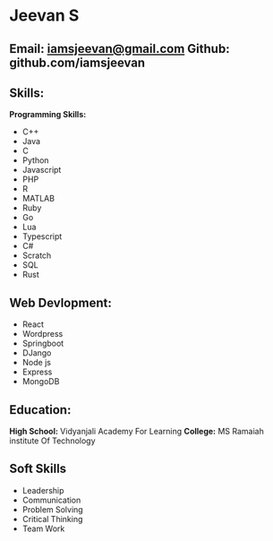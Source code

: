 # Jeevan S
**Email:** iamsjeevan@gmail.com **Github:** github.com/iamsjeevan
---
## Skills:
**Programming Skills:**
  - C++
  - Java
  - C
  - Python
  - Javascript
  - PHP
  - R
  - MATLAB
  - Ruby
  - Go
  - Lua
  - Typescript
  - C#
  - Scratch
  - SQL
  - Rust
  ## **Web Devlopment:**
  - React
  - Wordpress
  - Springboot
  - DJango
  - Node js
  - Express
  - MongoDB
## Education:
**High School:** Vidyanjali Academy For Learning
**College:** MS Ramaiah institute Of Technology
##  Soft Skills
- Leadership
- Communication
- Problem Solving
- Critical Thinking
- Team Work
